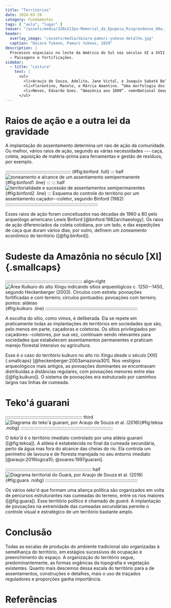 ```yaml
---
title: "Territórios"
date: 2024-03-28
category: Fundamentos
tags: [ "aula", "lugar" ]
teaser: "/assets/media/320x213px-Memorial_da_Epopeia_Riograndense_80a.jpg"
header:
  overlay_image: "/assets/media/daiara-pamuri-yukese-detalhe.jpg"
  caption: "Daiara Tukano, Pamuri Yukese, 2020"
description: |
  Processos espaciais no leste da América do Sul nos séculos XI a XVII
  – Paisagens e fortificações.
sidebar:
  - title: "Leitura"
    text: |
      <ul>
        <li>Araujo de Souza, Adelita, Jane Victal, e Joaquín Sabaté Bel. “Lógica de organização territorial guarani: concepções do modo de ser”. <em>Labor e Engenho</em> 10, n<sup>o</sup> 3 (29 de setembro de 2016): 249. <a href="https://doi.org/10.20396/lobore.v10i3.8646223">https://doi.org/10.20396/lobore.v10i3.8646223</a>.</li>
        <li>Florentino, Manolo, e Márcia Amantino. “Uma morfologia dos quilombos nas Américas, séculos <span style="font-variant:small-caps;">XVI-XIX</span>”. <em>História, Ciências, Saúde-Manguinhos</em> 19, n<sup>o</sup> suppl 1 (dezembro de 2012): 259–97. <a href="https://doi.org/10.1590/S0104-59702012000500014">https://doi.org/10.1590/S0104-59702012000500014</a>.</li>
        <li>Neves, Eduardo Goes. “Amazônia ano 1000”. <em>National Geographic Brasil</em>, maio de 2010.</li>
      </ul>
---
```


# Raios de ação e a outra lei da gravidade #

A implantação do assentamento determina um
raio de ação da comunidade. Ou melhor, vários raios de ação, segundo as
várias necessidades --- caça, coleta, aquisição de matéria-prima para
ferramentas e gestão de resíduos, por exemplo.

::::::::::::::::::::::::::::::::::::::::::::::::::: {#fig:binford .full}
::: half
![zoneamento e alcance de um assentamento semipermanente](https://hcommons.org/app/uploads/sites/1001018/2021/06/binford1982-1.png){#fig:binford1 .line}
:::
::: half
![territorialidade e sucessão de assentamentos semipermanentes](https://hcommons.org/app/uploads/sites/1001018/2021/06/binford1982-2.png){#fig:binford2 .line}
:::
Esquema do controle do território por um assentamento caçador--coletor, segundo Binford (1982)
::::::::::::::::::::::::::::::::::::::::::::::::::::::::::::::::::::::::

Esses raios de ação foram
conceituados nas décadas de 1960 a 80 pelo arqueólogo americano Lewis
Binford [@binford:1982archaeology]. Os raios de ação diferenciados da
coleta cotidiana, por um lado, e das expedições de caça que duram vários
dias, por outro, definem um zoneamento econômico do território
([@fig:binford]).

<!--
   -## Lei da gravidade dos assentamentos ##
   -
   -@barjamovic:2019trade134
   -->

# Sudeste da Amazônia no século [XI]{.smallcaps} #

:::::::::::::::::::::::::::::::::::::::::::::::::::::::::::: align-right
![Área Kuikuro do alto Xingu indicando sítios arqueológicos c. 1250--1450, segundo Heckenberger (2003). Círculos com estrela: povoações fortificadas e com terreiro; círculos pontuados: povoações com terreiro; pontos: aldeias](https://hcommons.org/app/uploads/sites/1001018/2021/06/heckenberger2003-1-kuikuro.png){#fig:kuikuro .line}
::::::::::::::::::::::::::::::::::::::::::::::::::::::::::::::::::::::::

A escolha do sítio, como vimos, é deliberada. Ela se repete em
praticamente todas as implantações de territórios em sociedades que são,
pelo menos em parte, caçadoras e coletoras. Os sítios privilegiados por
caçadores--coletores, por sua vez, continuam sendo relevantes para
sociedades que estabelecem assentamentos permanentes e praticam manejo
florestal intensivo ou agricultura.

Esse é o caso do território kuikuro no alto rio Xingu desde o século
[XIII]{.smallcaps} [@heckenberger:2003amazonia301]. Nos vestígios
arqueológicos mais antigos, as povoações dominantes se encontravam
distribuídas a distâncias regulares, com povoações menores entre elas
([@fig:kuikuro]). O sistema de povoações era estruturado por caminhos
largos nas linhas de cumeada.

# Teko\'á guarani #

:::::::::::::::::::::::::::::::::::::::::::::::::::::::::::: third
![Diagrama do teko\'á guarani, por Araujo de Souza *et al.* (2016)](https://hcommons.org/app/uploads/sites/1001018/2021/06/araujo-souza-2016-tekoha.png){#fig:tekoa .nobg}
::::::::::::::::::::::::::::::::::::::::::::::::::::::::::::::::::::::::

O *teko\'á* é o território imediato controlado por uma aldeia guarani
([@fig:tekoa]). A aldeia é estabelecida no final da cumeada secundária,
perto da água mas fora do alcance das cheias do rio. Ela controla um
perímetro de lavoura e de floresta manejada no seu entorno imediato
[@araujo:2016logica10; @soares:1997guarani].

::::::::::::::::::::::::::::::::::::::::::::::::::::::::::::::::::: half
![Diagrama territorial do Guará, por Araujo de Souza *et al.* (2016)](https://hcommons.org/app/uploads/sites/1001018/2021/06/araujo-de-souza-2016-guara.png){#fig:guara .nobg}
::::::::::::::::::::::::::::::::::::::::::::::::::::::::::::::::::::::::

Os vários *teko\'á* que formam uma aliança política são organizados em
volta de percursos estruturantes nas cumeadas do terreno, entre os rios
maiores ([@fig:guara]). Esse território político é chamado de *guará*.
A implantação de povoações na extremidade das cumeadas secundárias
permite o controle visual e estratégico de um território bastante amplo.

# Conclusão #

Todas as escalas de produção do ambiente tradicional são
organizadas à semelhança do território, em estágios sucessivos de
ocupação e preenchimento do espaço. A organização do território segue,
predominantemente, as formas orgânicas da topografia e vegetação
existentes. Quanto mais descemos dessa escala do território para a de
assentamentos, construções e detalhes, mais o uso de traçados
reguladores e proporções ganha importância.

# Referências #

